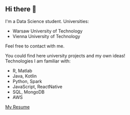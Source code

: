 ## Hi there 👋

<!--
**wojo501/wojo501** is a ✨ _special_ ✨ repository because its `README.md` (this file) appears on your GitHub profile.

Here are some ideas to get you started:

- 🔭 I’m currently working on ...
- 🌱 I’m currently learning ...
- 👯 I’m looking to collaborate on ...
- 🤔 I’m looking for help with ...
- 💬 Ask me about ...
- 📫 How to reach me: ...
- 😄 Pronouns: ...
- ⚡ Fun fact: ...
-->

I'm a Data Science student.
Universities:
- Warsaw University of Technology<br/>
- Vienna University of Technology<br/>

Feel free to contact with me.

You could find here university projects and my own ideas! <br/>
Technologies I am familiar with:
- R, Matlab
- Java, Kotlin
- Python, Spark
- JavaScript, ReactNative
- SQL, MongoDB
- AWS

[My Resume](https://github.com/wojo501/Resume/blob/main/General/WojciechMichalukResume_general.pdf)
